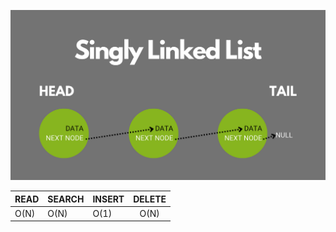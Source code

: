 ![List Structure](./singly-linked-list.png)

|  READ  | SEARCH | INSERT | DELETE |
|:-------|:-------|:-------|:------:|
| O(N)   | O(N)   | O(1)   |O(N)    |
